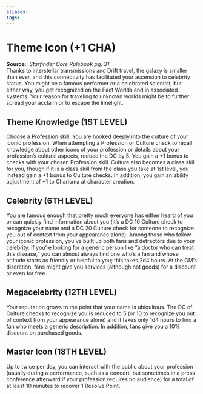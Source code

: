 ```yaml
---
aliases: 
tags: 
---
```


# Theme Icon (+1 CHA)

**Source**:: _Starfinder Core Rulebook pg. 31_  
Thanks to interstellar transmissions and Drift travel, the galaxy is smaller than ever, and this connectivity has facilitated your ascension to celebrity status. You might be a famous performer or a celebrated scientist, but either way, you get recognized on the Pact Worlds and in associated systems. Your reason for traveling to unknown worlds might be to further spread your acclaim or to escape the limelight.  

## Theme Knowledge (1ST LEVEL)

Choose a Profession skill. You are hooked deeply into the culture of your iconic profession. When attempting a Profession or Culture check to recall knowledge about other icons of your profession or details about your profession’s cultural aspects, reduce the DC by 5. You gain a +1 bonus to checks with your chosen Profession skill. Culture also becomes a class skill for you, though if it is a class skill from the class you take at 1st level, you instead gain a +1 bonus to Culture checks. In addition, you gain an ability adjustment of +1 to Charisma at character creation.  

## Celebrity (6TH LEVEL)

You are famous enough that pretty much everyone has either heard of you or can quickly find information about you (it’s a DC 10 Culture check to recognize your name and a DC 20 Culture check for someone to recognize you out of context from your appearance alone). Among those who follow your iconic profession, you’ve built up both fans and detractors due to your celebrity. If you’re looking for a generic person like “a doctor who can treat this disease,” you can almost always find one who’s a fan and whose attitude starts as friendly or helpful to you; this takes 2d4 hours. At the GM’s discretion, fans might give you services (although not goods) for a discount or even for free.  

## Megacelebrity (12TH LEVEL)

Your reputation grows to the point that your name is ubiquitous. The DC of Culture checks to recognize you is reduced to 5 (or 10 to recognize you out of context from your appearance alone) and it takes only 1d4 hours to find a fan who meets a generic description. In addition, fans give you a 10% discount on purchased goods.  

## Master Icon (18TH LEVEL)

Up to twice per day, you can interact with the public about your profession (usually during a performance, such as a concert, but sometimes in a press conference afterward if your profession requires no audience) for a total of at least 10 minutes to recover 1 Resolve Point.
